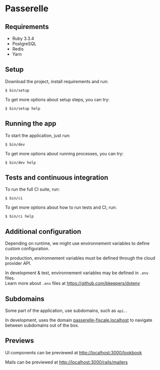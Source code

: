 # Passerelle

## Requirements

* Ruby 3.3.4
* PostgreSQL
* Redis
* Yarn

## Setup

Download the project, install requirements and run:

```shell
$ bin/setup
```

To get more options about setup steps, you can try:

```shell
$ bin/setup help
```

## Running the app

To start the application, just run:

```shell
$ bin/dev
```

To get more options about running processes, you can try:

```shell
$ bin/dev help
```

## Tests and continuous integration 

To run the full CI suite, run:

```shell
$ bin/ci
```

To get more options about how to run tests and CI, run:

```shell
$ bin/ci help
```


## Additional configuration

Depending on runtime, we might use environnement variables to define custom configuration.

In production, environnement variables must be defined through the cloud provider API.  

In development & test, environnement variables may be defined in `.env` files.  
Learn more about `.env` files at https://github.com/bkeepers/dotenv

## Subdomains

Some part of the application, use subdomains, such as `api.`.

In development, uses the domain [passerelle-fiscale.localhost](http://passerelle-fiscale.localhost:3000) to navigate between subdomains out of the box.

## Previews

UI components can be previewed at [http://localhost:3000/lookbook](http://localhost:3000/lookbook)

Mails can be previewed at [http://localhost:3000/rails/mailers](http://localhost:3000/rails/mailers)
